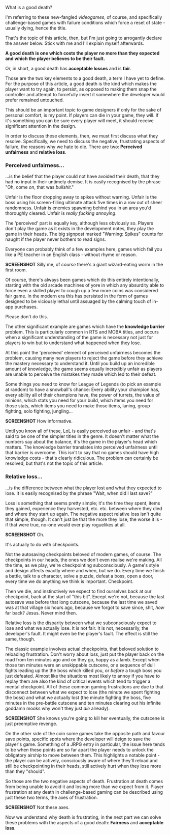 What is a good death? 

I'm referring to these new-fangled *videogames*, of course, and specifically challenge-based games 
with failure conditions which force a reset of state - usually dying, hence the title. 

That's the topic of this article, then, but I'm just going to arrogantly declare the answer below. 
Stick with me and I'll explain myself afterwards. 

**A good death is one which costs the player no more than they expected and which the player believes to be their fault.**

Or, in short, a good death has **acceptable losses** and is **fair**.

Those are the two key elements to a good death, a term I have yet to define. For the purpose of this 
article, a good death is the kind which makes the player want to try again, to persist, as opposed to 
making them snap the controller and attempt to forcefully insert it somewhere the developer would 
prefer remained untouched.

This should be an important topic to game designers if only for the sake of personal comfort, is my 
point. If players can die in your game, they will. If it's something you can be sure every player will 
meet, it should receive significant attention in the design. 

In order to discuss these elements, then, we must first discuss what they resolve. Specifically, we 
need to discuss the negative, frustrating aspects of failure, the reasons why we hate to die. There are 
two: **Perceived unfairness** and **relative loss**. 

### Perceived unfairness...

...is the belief that the player could not have avoided their death, that they had no input in their 
untimely demise. It is easily recognised by the phrase "Oh, come *on*, that was *bullshit*." 

Unfair is the floor dropping away to spikes without warning.
Unfair is the boss using his screen-filling ultimate attack five times in a row out of sheer randomness.
Unfair is enemies spawning behind you in an area you'd thoroughly cleared.
Unfair is *really fucking annoying*.

The 'perceived' part is equally key, although less obviously so. Players don't play the game as it exists 
in the development notes, they play the game in their heads. The big signpost marked "Warning: Spikes" 
counts for naught if the player never bothers to read signs.

Everyone can probably think of a few examples here, games which fail you like a PE teacher in an English 
class - without rhyme or reason. 

**SCREENSHOT**
Silly me, of *course* there's a giant wizard-eating worm in the first room.

Of course, there's always been games which do this entirely intentionally, starting with the old arcade 
machines of yore in which any absurdity able to force even a skilled player to cough up a few more coins 
was considered fair game. In the modern era this has persisted in the form of games designed to be viciously 
lethal until assuaged by the calming touch of in-app purchases. 

Please don't do this.

The other significant example are games which have the **knowledge barrier** problem.  This is particularly common 
in RTS and MOBA titles, and occurs when a significant understanding of the game is necessary not just for 
players to win but to understand what happened when they lose. 

At this point the 'perceived' element of perceived unfairness becomes the problem, causing many new players to 
reject the game before they achieve the mastery necessary to understand it. Until you build up an incredible 
amount of knowledge, the game seems equally incredibly unfair as players are unable to perceive the mistakes 
they made which led to their defeat. 

Some things you need to know for League of Legends (to pick an example at random) to have a snowball's chance: 
Every ability your champion has, every ability all of their champions have, the power of turrets, the value of 
minions, which stats you need for your build, which items you need for those stats, which items you need to 
make those items, laning, group fighting, solo fighting, jungling...

**SCREENSHOT**
How informative.

Until you know all of these, LoL is easily perceived as unfair - and that's said to be one of the simpler 
titles in the genre. It doesn't matter what the numbers say about the balance, it's the game in the player's 
head which matters.  The knowledge barrier translates into perceived unfairness until that barrier is overcome. 
This isn't to say that no games should have high knowledge costs - that's clearly ridiculous. The problem can 
certainly be resolved, but that's not the topic of this article.

### Relative loss...

...is the difference between what the player lost and what they expected to lose. It is easily recognised by 
the phrase "Wait, when did I last save?"

Loss is something that seems pretty simple; it's the time they spent, items they gained, experience they 
harvested, etc. etc. between where they died and where they start up again. The negative aspect relative loss 
isn't quite that simple, though. It can't just be that the more they lose, the worse it is - if that were true, 
no-one would ever play roguelikes at all. 

**SCREENSHOT**
Oh.

It's actually to do with checkpoints. 

Not the autosaving checkpoints beloved of modern games, of course. The checkpoints in our heads, the ones we 
don't even realise we're making. All the time, as we play, we're checkpointing subconsciously. A game's style and 
design affects exactly where and when, but we do. Every time we finish a battle, talk to a character, solve a 
puzzle, defeat a boss, open a door, every time we do anything we think is important. Checkpoint.

Then we die, and instinctively we expect to find ourselves back at our checkpoint, back at the start of "this bit". 
Except we're not, because the last autosave was before that long cutscene, because the last time we saved was at 
that village six hours ago, because we forgot to save since, shit, *how* far back? Jesus. Never mind then. 

Relative loss is the disparity between what we subconsciously expect to lose and what we actually lose. It is not 
fair. It is not, necessarily, the developer's fault. It might even be the player's fault. The effect is still the 
same, though. 

The classic example involves actual checkpoints, that beloved solution to reloading frustration.  Don't worry about 
loss, just put the player back on the road from ten minutes ago and on they go, happy as a lamb.  Except when those 
ten minutes were an unskippable cutscene, or a sequence of dull fights leading up the the boss which killed you, or 
*before* a tough boss you just defeated. Almost like the situations most likely to annoy if you have to replay them 
are also the kind of critical events which tend to trigger a mental checkpoint. All of these common gaming frustrations 
are due to that disconnect between what we expect to lose (the minute we spent fighting the boss) and what we actually 
lost (the minute fighting the boss, five minutes in the pre-battle cutscene and ten minutes clearing out his infinite 
goddamn mooks why won't they just *die* already).

**SCREENSHOT**
She knows you're going to kill her eventually, the cutscene is just preemptive revenge.

On the other side of the coin some games take the opposite path and favour save points, specific spots where the 
developer will deign to save the player's game. Something of a JRPG entry in particular, the issue here tends to be when 
these points are so far apart the player needs to unlock the obligatory airship to move between them. This highlights 
a notable point - the player can be actively, consciously aware of where they'll reload and still be checkpointing in 
their heads, still actively hurt when they lose more than they "should". 

So those are the two negative aspects of death. Frustration at death comes from being unable to avoid it and losing 
more than we expect from it. Player frustration at any death in challenge-based gaming can be described using just these 
two terms, the axes of frustration. 

**SCREENSHOT**
Not these axes.

Now we understand why death is frustrating, in the next part we can solve these problems with the aspects of a good 
death: **Fairness** and **acceptable loss**.
